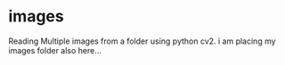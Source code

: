 # images
Reading Multiple images from a folder using python cv2.
i am placing my images folder also here...
